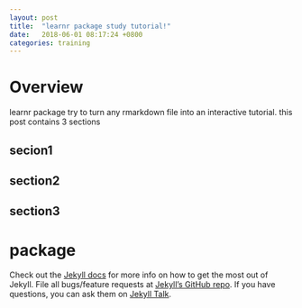 ```yaml
---
layout: post
title:  "learnr package study tutorial!"
date:   2018-06-01 08:17:24 +0800
categories: training
---
```

# Overview
learnr package try to turn any rmarkdown file into an interactive tutorial.
this post contains 3 sections

## secion1

## section2

## section3

# package

Check out the [Jekyll docs][jekyll-docs] for more info on how to get the most out of Jekyll. File all bugs/feature requests at [Jekyll’s GitHub repo][jekyll-gh]. If you have questions, you can ask them on [Jekyll Talk][jekyll-talk].

[jekyll-docs]: http://jekyllrb.com/docs/home
[jekyll-gh]:   https://github.com/jekyll/jekyll
[jekyll-talk]: https://talk.jekyllrb.com/
